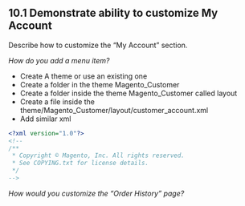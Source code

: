 ## 10.1 Demonstrate ability to customize My Account

Describe how to customize the “My Account” section. 

*How do you add a menu item?*
- Create A theme or use an existing one
- Create a folder in the theme Magento_Customer
- Create a folder inside the theme Magento_Customer called layout 
- Create a file inside the theme/Magento_Customer/layout/customer_account.xml
- Add similar xml
```xml
<?xml version="1.0"?>
<!--
/**
 * Copyright © Magento, Inc. All rights reserved.
 * See COPYING.txt for license details.
 */
-->
```

*How would you customize the “Order History” page?*
